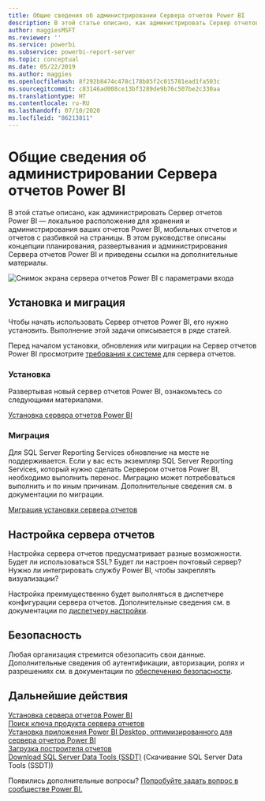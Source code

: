 ```yaml
---
title: Общие сведения об администрировании Сервера отчетов Power BI
description: В этой статье описано, как администрировать Сервер отчетов Power BI — локальное расположение для хранения и администрирования ваших отчетов Power BI, мобильных отчетов и отчетов с разбивкой на страницы.
author: maggiesMSFT
ms.reviewer: ''
ms.service: powerbi
ms.subservice: powerbi-report-server
ms.topic: conceptual
ms.date: 05/22/2019
ms.author: maggies
ms.openlocfilehash: 8f292b8474c478c178b85f2c015781ead1fa503c
ms.sourcegitcommit: c83146ad008ce13bf3289de9b76c507be2c330aa
ms.translationtype: HT
ms.contentlocale: ru-RU
ms.lasthandoff: 07/10/2020
ms.locfileid: "86213811"
---
```

# <a name="admin-overview-power-bi-report-server"></a>Общие сведения об администрировании Сервера отчетов Power BI
В этой статье описано, как администрировать Сервер отчетов Power BI — локальное расположение для хранения и администрирования ваших отчетов Power BI, мобильных отчетов и отчетов с разбивкой на страницы. В этом руководстве описаны концепции планирования, развертывания и администрирования Сервера отчетов Power BI и приведены ссылки на дополнительные материалы.

![Снимок экрана сервера отчетов Power BI с параметрами входа](media/admin-handbook-overview/admin-handbook.png)
 
## <a name="installing-and-migration"></a>Установка и миграция
Чтобы начать использовать Сервер отчетов Power BI, его нужно установить. Выполнение этой задачи описывается в ряде статей.

Перед началом установки, обновления или миграции на Сервер отчетов Power BI просмотрите [требования к системе](system-requirements.md) для сервера отчетов.

### <a name="installing"></a>Установка
Развертывая новый сервер отчетов Power BI, ознакомьтесь со следующими материалами. 

[Установка сервера отчетов Power BI](install-report-server.md)

### <a name="migration"></a>Миграция
Для SQL Server Reporting Services обновление на месте не поддерживается. Если у вас есть экземпляр SQL Server Reporting Services, который нужно сделать Сервером отчетов Power BI, необходимо выполнить перенос. Миграцию может потребоваться выполнить и по иным причинам. Дополнительные сведения см. в документации по миграции.

[Миграция установки сервера отчетов](migrate-report-server.md)

## <a name="configuring-your-report-server"></a>Настройка сервера отчетов
Настройка сервера отчетов предусматривает разные возможности. Будет ли использоваться SSL? Будет ли настроен почтовый сервер? Нужно ли интегрировать службу Power BI, чтобы закреплять визуализации?

Настройка преимущественно будет выполняться в диспетчере конфигурации сервера отчетов. Дополнительные сведения см. в документации по [диспетчеру настройки](https://docs.microsoft.com/sql/reporting-services/install-windows/reporting-services-configuration-manager-native-mode).

## <a name="security"></a>Безопасность
Любая организация стремится обезопасить свои данные. Дополнительные сведения об аутентификации, авторизации, ролях и разрешениях см. в документации по [обеспечению безопасности](https://docs.microsoft.com/sql/reporting-services/security/reporting-services-security-and-protection).

## <a name="next-steps"></a>Дальнейшие действия
[Установка сервера отчетов Power BI](install-report-server.md)  
[Поиск ключа продукта сервера отчетов](find-product-key.md)  
[Установка приложения Power BI Desktop, оптимизированного для сервера отчетов Power BI](install-powerbi-desktop.md)  
[Загрузка построителя отчетов](https://www.microsoft.com/download/details.aspx?id=53613)  
[Download SQL Server Data Tools (SSDT)](https://go.microsoft.com/fwlink/?LinkID=616714) (Скачивание SQL Server Data Tools (SSDT))

Появились дополнительные вопросы? [Попробуйте задать вопрос в сообществе Power BI.](https://community.powerbi.com/)

